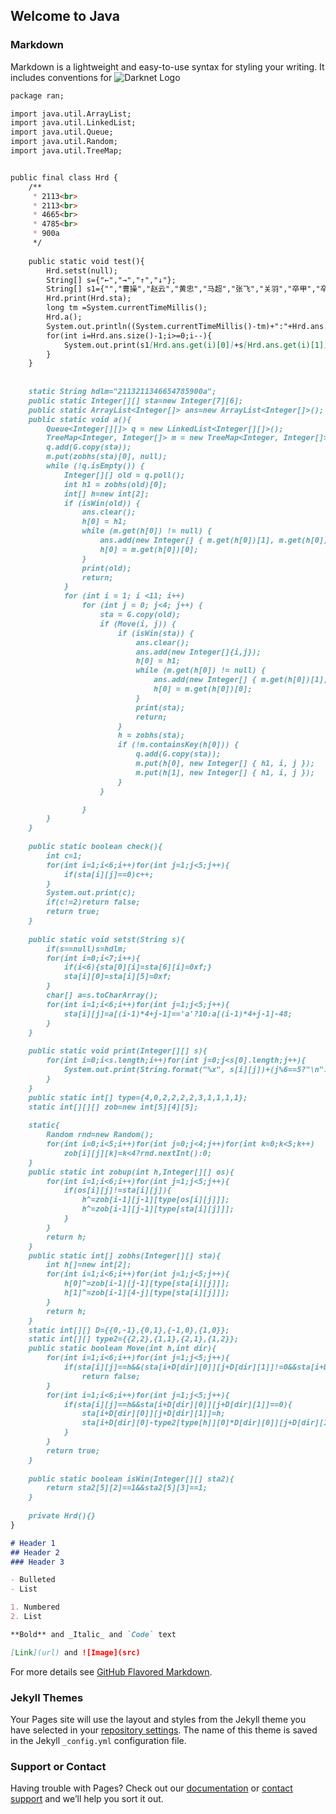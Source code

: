 ## Welcome to Java

### Markdown
Markdown is a lightweight and easy-to-use syntax for styling your writing. It includes conventions for
![Darknet Logo](https://avatars3.githubusercontent.com/u/20605668?s=460&u=69278b7499e3557b24d071dd2c0b4aff24cb153e&v=4)


```markdown
package ran;

import java.util.ArrayList;
import java.util.LinkedList;
import java.util.Queue;
import java.util.Random;
import java.util.TreeMap;


public final class Hrd {
	/**
	 * 2113<br>
	 * 2113<br>
	 * 4665<br>
	 * 4785<br>
	 * 900a
	 */
	
	public static void test(){
		Hrd.setst(null);
		String[] s={"←","→","↑","↓"};
		String[] s1={"","曹操","赵云","黄忠","马超","张飞","关羽","卒甲","卒乙","兵一","兵二"};
		Hrd.print(Hrd.sta);
		long tm =System.currentTimeMillis();
		Hrd.a();
		System.out.println((System.currentTimeMillis()-tm)+":"+Hrd.ans.size());
		for(int i=Hrd.ans.size()-1;i>=0;i--){
			System.out.print(s1[Hrd.ans.get(i)[0]]+s[Hrd.ans.get(i)[1]]+(i%5==4?"\n":","));
		}
	}
	
	
	static String hdlm="2113211346654785900a";
	public static Integer[][] sta=new Integer[7][6];
	public static ArrayList<Integer[]> ans=new ArrayList<Integer[]>();
	public static void a(){
		Queue<Integer[][]> q = new LinkedList<Integer[][]>();
		TreeMap<Integer, Integer[]> m = new TreeMap<Integer, Integer[]>();
		q.add(G.copy(sta));
		m.put(zobhs(sta)[0], null);
		while (!q.isEmpty()) {
			Integer[][] old = q.poll();
			int h1 = zobhs(old)[0];
			int[] h=new int[2];
			if (isWin(old)) {
				ans.clear();
				h[0] = h1;
				while (m.get(h[0]) != null) {
					ans.add(new Integer[] { m.get(h[0])[1], m.get(h[0])[2] });
					h[0] = m.get(h[0])[0];
				}
				print(old);
				return;
			}
			for (int i = 1; i <11; i++)
				for (int j = 0; j<4; j++) {
					sta = G.copy(old);
					if (Move(i, j)) {
						if (isWin(sta)) {
							ans.clear();
							ans.add(new Integer[]{i,j});
							h[0] = h1;
							while (m.get(h[0]) != null) {
								ans.add(new Integer[] { m.get(h[0])[1], m.get(h[0])[2] });
								h[0] = m.get(h[0])[0];
							}
							print(sta);
							return;
						}
						h = zobhs(sta);
						if (!m.containsKey(h[0])) {
							q.add(G.copy(sta));
							m.put(h[0], new Integer[] { h1, i, j });
							m.put(h[1], new Integer[] { h1, i, j });
						}
					}

				}
		}
	}
	
	public static boolean check(){
		int c=1;
		for(int i=1;i<6;i++)for(int j=1;j<5;j++){
			if(sta[i][j]==0)c++;
		}
		System.out.print(c);
		if(c!=2)return false;
		return true;
	}
	
	public static void setst(String s){
		if(s==null)s=hdlm;
		for(int i=0;i<7;i++){
			if(i<6){sta[0][i]=sta[6][i]=0xf;}
			sta[i][0]=sta[i][5]=0xf;
		}
		char[] a=s.toCharArray();
		for(int i=1;i<6;i++)for(int j=1;j<5;j++){
			sta[i][j]=a[(i-1)*4+j-1]=='a'?10:a[(i-1)*4+j-1]-48;
		}	
	}
	
	public static void print(Integer[][] s){
		for(int i=0;i<s.length;i++)for(int j=0;j<s[0].length;j++){
			System.out.print(String.format("%x", s[i][j])+(j%6==5?"\n":","));
		}
	}
	public static int[] type={4,0,2,2,2,2,3,1,1,1,1};
	static int[][][] zob=new int[5][4][5];
	
	static{
		Random rnd=new Random();
		for(int i=0;i<5;i++)for(int j=0;j<4;j++)for(int k=0;k<5;k++)
			zob[i][j][k]=k<4?rnd.nextInt():0;
	}
	public static int zobup(int h,Integer[][] os){
		for(int i=1;i<6;i++)for(int j=1;j<5;j++){
			if(os[i][j]!=sta[i][j]){
				h^=zob[i-1][j-1][type[os[i][j]]];
				h^=zob[i-1][j-1][type[sta[i][j]]];
			}
		}
		return h;
	}
	public static int[] zobhs(Integer[][] sta){
		int h[]=new int[2];
		for(int i=1;i<6;i++)for(int j=1;j<5;j++){
			h[0]^=zob[i-1][j-1][type[sta[i][j]]];
			h[1]^=zob[i-1][4-j][type[sta[i][j]]];
		}
		return h;
	}	
	static int[][] D={{0,-1},{0,1},{-1,0},{1,0}};
	static int[][] type2={{2,2},{1,1},{2,1},{1,2}};
	public static boolean Move(int h,int dir){
		for(int i=1;i<6;i++)for(int j=1;j<5;j++){
			if(sta[i][j]==h&&(sta[i+D[dir][0]][j+D[dir][1]]!=0&&sta[i+D[dir][0]][j+D[dir][1]]!=h))
				return false;
		}
		for(int i=1;i<6;i++)for(int j=1;j<5;j++){
			if(sta[i][j]==h&&sta[i+D[dir][0]][j+D[dir][1]]==0){
				sta[i+D[dir][0]][j+D[dir][1]]=h;
				sta[i+D[dir][0]-type2[type[h]][0]*D[dir][0]][j+D[dir][1]-type2[type[h]][1]*D[dir][1]]=0;
			}
		}
		return true;
	}
	
	public static boolean isWin(Integer[][] sta2){
		return sta2[5][2]==1&&sta2[5][3]==1;
	}
	
	private Hrd(){}
}

# Header 1
## Header 2
### Header 3

- Bulleted
- List

1. Numbered
2. List

**Bold** and _Italic_ and `Code` text

[Link](url) and ![Image](src)
```
For more details see [GitHub Flavored Markdown](https://guides.github.com/features/mastering-markdown/).

### Jekyll Themes

Your Pages site will use the layout and styles from the Jekyll theme you have selected in your [repository settings](https://github.com/mrq-lhr/mrq-lhr.github.io/settings). The name of this theme is saved in the Jekyll `_config.yml` configuration file.

### Support or Contact

Having trouble with Pages? Check out our [documentation](https://help.github.com/categories/github-pages-basics/) or [contact support](https://github.com/contact) and we’ll help you sort it out.
